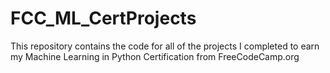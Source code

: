 # FCC_ML_CertProjects
This repository contains the code for all of the projects I completed to earn my Machine Learning in Python Certification from FreeCodeCamp.org
